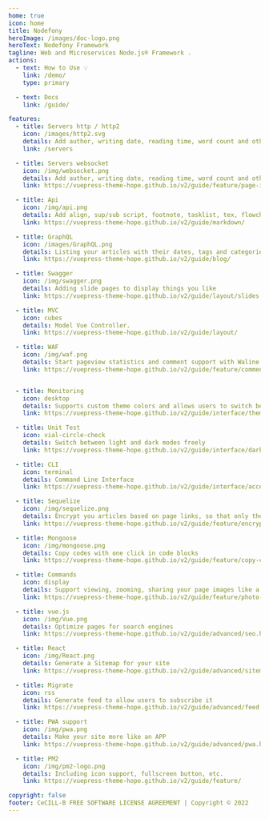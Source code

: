 ```yaml
---
home: true
icon: home
title: Nodefony
heroImage: /images/doc-logo.png
heroText: Nodefony Framework
tagline: Web and Microservices Node.js® Framework .
actions:
  - text: How to Use 💡
    link: /demo/
    type: primary

  - text: Docs
    link: /guide/

features:
  - title: Servers http / http2
    icon: /images/http2.svg
    details: Add author, writing date, reading time, word count and other information to your article
    link: /servers

  - title: Servers websocket
    icon: /img/websocket.png
    details: Add author, writing date, reading time, word count and other information to your article
    link: https://vuepress-theme-hope.github.io/v2/guide/feature/page-info.html

  - title: Api
    icon: /img/api.png
    details: Add align, sup/sub script, footnote, tasklist, tex, flowchart, diagram, mark and presentation support in markdown
    link: https://vuepress-theme-hope.github.io/v2/guide/markdown/

  - title: GraphQL
    icon: /images/GraphQL.png
    details: Listing your articles with their dates, tags and categories with some awesome layouts
    link: https://vuepress-theme-hope.github.io/v2/guide/blog/

  - title: Swagger
    icon: /img/swagger.png
    details: Adding slide pages to display things you like
    link: https://vuepress-theme-hope.github.io/v2/guide/layout/slides.html

  - title: MVC
    icon: cubes
    details: Model Vue Controller.
    link: https://vuepress-theme-hope.github.io/v2/guide/layout/

  - title: WAF
    icon: /img/waf.png
    details: Start pageview statistics and comment support with Waline
    link: https://vuepress-theme-hope.github.io/v2/guide/feature/comment.html


  - title: Monitoring
    icon: desktop
    details: Supports custom theme colors and allows users to switch between preset theme colors
    link: https://vuepress-theme-hope.github.io/v2/guide/interface/theme-color.html

  - title: Unit Test
    icon: vial-circle-check
    details: Switch between light and dark modes freely
    link: https://vuepress-theme-hope.github.io/v2/guide/interface/darkmode.html

  - title: CLI
    icon: terminal
    details: Command Line Interface
    link: https://vuepress-theme-hope.github.io/v2/guide/interface/accessibility.html

  - title: Sequelize
    icon: /img/sequelize.png
    details: Encrypt you articles based on page links, so that only the one you want could see them
    link: https://vuepress-theme-hope.github.io/v2/guide/feature/encrypt.html

  - title: Mongoose
    icon: /img/mongoose.png
    details: Copy codes with one click in code blocks
    link: https://vuepress-theme-hope.github.io/v2/guide/feature/copy-code.html

  - title: Commands
    icon: display
    details: Support viewing, zooming, sharing your page images like a gallery
    link: https://vuepress-theme-hope.github.io/v2/guide/feature/photo-swipe.html

  - title: vue.js
    icon: /img/Vue.png
    details: Optimize pages for search engines
    link: https://vuepress-theme-hope.github.io/v2/guide/advanced/seo.html

  - title: React
    icon: /img/React.png
    details: Generate a Sitemap for your site
    link: https://vuepress-theme-hope.github.io/v2/guide/advanced/sitemap.html

  - title: Migrate
    icon: rss
    details: Generate feed to allow users to subscribe it
    link: https://vuepress-theme-hope.github.io/v2/guide/advanced/feed.html

  - title: PWA support
    icon: /img/pwa.png
    details: Make your site more like an APP
    link: https://vuepress-theme-hope.github.io/v2/guide/advanced/pwa.html

  - title: PM2
    icon: /img/pm2-logo.png
    details: Including icon support, fullscreen button, etc.
    link: https://vuepress-theme-hope.github.io/v2/guide/feature/

copyright: false
footer: CeCILL-B FREE SOFTWARE LICENSE AGREEMENT | Copyright © 2022
---
```

